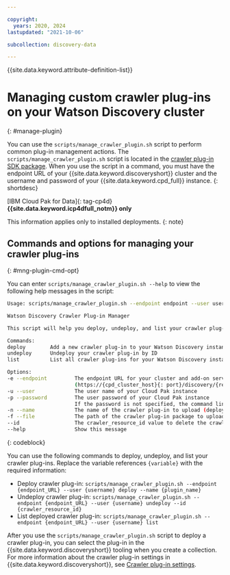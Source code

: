 ```yaml
---

copyright:
  years: 2020, 2024
lastupdated: "2021-10-06"

subcollection: discovery-data

---
```


{{site.data.keyword.attribute-definition-list}}

# Managing custom crawler plug-ins on your Watson Discovery cluster
{: #manage-plugin}

You can use the `scripts/manage_crawler_plugin.sh` script to perform common plug-in management actions. The `scripts/manage_crawler_plugin.sh` script is located in the [crawler plug-in SDK package](/docs/discovery-data?topic=discovery-data-crawler-plugin-build#obtain-sdk). When you use the script in a command, you must have the endpoint URL of your {{site.data.keyword.discoveryshort}} cluster and the username and password of your {{site.data.keyword.cpd_full}} instance.
{: shortdesc}

[IBM Cloud Pak for Data]{: tag-cp4d} **{{site.data.keyword.icp4dfull_notm}} only**

This information applies only to installed deployments.
{: note}

## Commands and options for managing your crawler plug-ins
{: #mng-plugin-cmd-opt}

You can enter `scripts/manage_crawler_plugin.sh --help` to view the following help messages in the script:

```sh
Usage: scripts/manage_crawler_plugin.sh --endpoint endpoint --user username [--password password] command

Watson Discovery Crawler Plug-in Manager

This script will help you deploy, undeploy, and list your crawler plug-ins for Watson Discovery.

Commands:
deploy        Add a new crawler plug-in to your Watson Discovery instance
undeploy      Undeploy your crawler plug-in by ID
list          List all crawler plug-ins for your Watson Discovery instance (default)

Options:
-e --endpoint         The endpoint URL for your cluster and add-on service instance
                      (https://{cpd_cluster_host}{: port}/discovery/{release}/instances/{instance_id}/api)
-u --user             The user name of your Cloud Pak instance
-p --password         The user password of your Cloud Pak instance
                      If the password is not specified, the command line prompts to input
-n --name             The name of the crawler plug-in to upload (deploy only)
-f --file             The path of the crawler plug-in package to upload (deploy only)
--id                  The crawler_resource_id value to delete the crawler plug-in (undeploy only)
--help                Show this message
```
{: codeblock}

You can use the following commands to deploy, undeploy, and list your crawler plug-ins. Replace the variable references `{variable}` with the required information:

- Deploy crawler plug-in: `scripts/manage_crawler_plugin.sh --endpoint {endpoint_URL} --user {username} deploy --name {plugin_name}`
- Undeploy crawler plug-in: `scripts/manage_crawler_plugin.sh --endpoint {endpoint_URL} --user {username} undeploy --id {crawler_resource_id}`
- List deployed crawler plug-in: `scripts/manage_crawler_plugin.sh --endpoint {endpoint_URL} --user {username} list`

After you use the `scripts/manage_crawler_plugin.sh` script to deploy a crawler plug-in, you can select the plug-in in the {{site.data.keyword.discoveryshort}} tooling when you create a collection. For more information about the crawler plug-in settings in {{site.data.keyword.discoveryshort}}, see [Crawler plug-in settings](/docs/discovery-data?topic=discovery-data-collection-types#plugin-settings).

